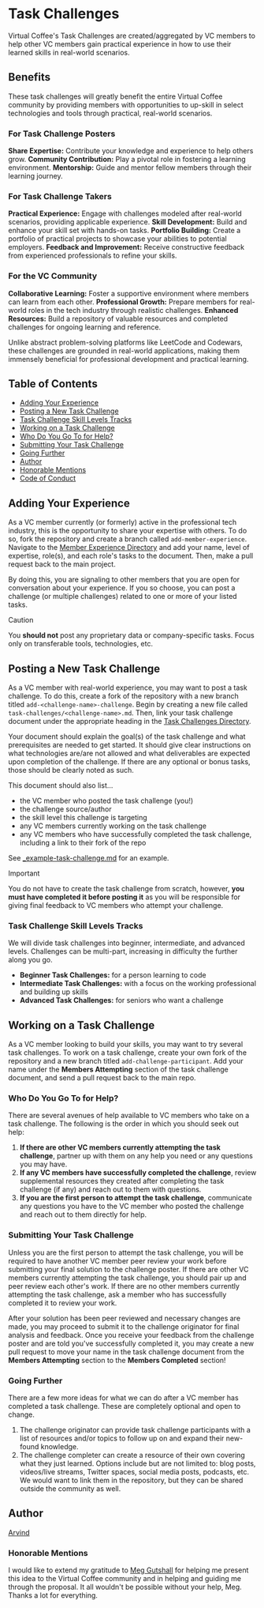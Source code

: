 # Task Challenges

Virtual Coffee's Task Challenges are created/aggregated by VC members to help other VC members gain practical experience in how to use their learned skills in real-world scenarios.

## Benefits

These task challenges will greatly benefit the entire Virtual Coffee community by providing members with opportunities to up-skill in select technologies and tools through practical, real-world scenarios.

### For Task Challenge Posters

**Share Expertise:** Contribute your knowledge and experience to help others grow.
**Community Contribution:** Play a pivotal role in fostering a learning environment.
**Mentorship:** Guide and mentor fellow members through their learning journey.

### For Task Challenge Takers

**Practical Experience:** Engage with challenges modeled after real-world scenarios, providing applicable experience.
**Skill Development:** Build and enhance your skill set with hands-on tasks.
**Portfolio Building:** Create a portfolio of practical projects to showcase your abilities to potential employers.
**Feedback and Improvement:** Receive constructive feedback from experienced professionals to refine your skills.

### For the VC Community

**Collaborative Learning:** Foster a supportive environment where members can learn from each other.
**Professional Growth:** Prepare members for real-world roles in the tech industry through realistic challenges.
**Enhanced Resources:** Build a repository of valuable resources and completed challenges for ongoing learning and reference.

Unlike abstract problem-solving platforms like LeetCode and Codewars, these challenges are grounded in real-world applications, making them immensely beneficial for professional development and practical learning.

## Table of Contents

- [Adding Your Experience](#adding-your-experience)
- [Posting a New Task Challenge](#posting-a-new-task-challenge)
- [Task Challenge Skill Levels Tracks](#task-challenge-skill-levels-tracks)
- [Working on a Task Challenge](#working-on-a-task-challenge)
- [Who Do You Go To for Help?](#who-do-you-go-to-for-help)
- [Submitting Your Task Challenge](#submitting-your-task-challenge)
- [Going Further](#going-further)
- [Author](#author)
- [Honorable Mentions](#honorable-mentions)
- [Code of Conduct](./CODE_OF_CONDUCT.md)

## Adding Your Experience

As a VC member currently (or formerly) active in the professional tech industry, this is the opportunity to share your expertise with others. To do so, fork the repository and create a branch called `add-member-experience`. Navigate to the [Member Experience Directory](member-experience.md) and add your name, level of expertise, role(s), and each role's tasks to the document. Then, make a pull request back to the main project.

By doing this, you are signaling to other members that you are open for conversation about your experience. If you so choose, you can post a challenge (or multiple challenges) related to one or more of your listed tasks.

> [!CAUTION]
> You **should not** post any proprietary data or company-specific tasks. Focus only on transferable tools, technologies, etc.

## Posting a New Task Challenge

As a VC member with real-world experience, you may want to post a task challenge. To do this, create a fork of the repository with a new branch titled `add-<challenge-name>-challenge`. Begin by creating a new file called `task-challenges/<challenge-name>.md`. Then, link your task challenge document under the appropriate heading in the [Task Challenges Directory](/task-challenges/README.md).

Your document should explain the goal(s) of the task challenge and what prerequisites are needed to get started. It should give clear instructions on what technologies are/are not allowed and what deliverables are expected upon completion of the challenge. If there are any optional or bonus tasks, those should be clearly noted as such.

This document should also list…

- the VC member who posted the task challenge (you!)
- the challenge source/author
- the skill level this challenge is targeting
- any VC members currently working on the task challenge
- any VC members who have successfully completed the task challenge, including a link to their fork of the repo

See [_example-task-challenge.md](./task-challenges/_example-task-challenge.md) for an example.

> [!IMPORTANT]
> You do not have to create the task challenge from scratch, however, **you must have completed it before posting it** as you will be responsible for giving final feedback to VC members who attempt your challenge.

### Task Challenge Skill Levels Tracks

We will divide task challenges into beginner, intermediate, and advanced levels. Challenges can be multi-part, increasing in difficulty the further along you go.

- **Beginner Task Challenges:** for a person learning to code
- **Intermediate Task Challenges:** with a focus on the working professional and building up skills
- **Advanced Task Challenges:** for seniors who want a challenge

## Working on a Task Challenge

As a VC member looking to build your skills, you may want to try several task challenges. To work on a task challenge, create your own fork of the repository and a new branch titled `add-challenge-participant`. Add your name under the **Members Attempting** section of the task challenge document, and send a pull request back to the main repo.

### Who Do You Go To for Help?

There are several avenues of help available to VC members who take on a task challenge. The following is the order in which you should seek out help:

1. **If there are other VC members currently attempting the task challenge**, partner up with them on any help you need or any questions you may have.
2. **If any VC members have successfully completed the challenge**, review supplemental resources they created after completing the task challenge (if any) and reach out to them with questions.
3. **If you are the first person to attempt the task challenge**, communicate any questions you have to the VC member who posted the challenge and reach out to them directly for help.

### Submitting Your Task Challenge

Unless you are the first person to attempt the task challenge, you will be required to have another VC member peer review your work before submitting your final solution to the challenge poster. If there are other VC members currently attempting the task challenge, you should pair up and peer review each other's work. If there are no other members currently attempting the task challenge, ask a member who has successfully completed it to review your work.

After your solution has been peer reviewed and necessary changes are made, you may proceed to submit it to the challenge originator for final analysis and feedback. Once you receive your feedback from the challenge poster and are told you've successfully completed it, you may create a new pull request to move your name in the task challenge document from the **Members Attempting** section to the **Members Completed** section!

### Going Further

There are a few more ideas for what we can do after a VC member has completed a task challenge. These are completely optional and open to change.

1. The challenge originator can provide task challenge participants with a list of resources and/or topics to follow up on and expand their new-found knowledge.
2. The challenge completer can create a resource of their own covering what they just learned. Options include but are not limited to: blog posts, videos/live streams, Twitter spaces, social media posts, podcasts, etc. We would want to link them in the repository, but they can be shared outside the community as well.

## Author

[Arvind](https://github.com/Arvind644)

### Honorable Mentions

I would like to extend my gratitude to [Meg Gutshall](https://github.com/meg-gutshall) for helping me present this idea to the Virtual Coffee community and in helping and guiding me through the proposal. It all wouldn't be possible without your help, Meg. Thanks a lot for everything.
